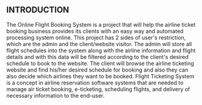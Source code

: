 ## INTRODUCTION 

 The Online Flight Booking System is a project that will help the airline ticket booking business provides its clients with an easy way and automated processing system online. This project has 2 sides of user's restriction, which are the admin and the client/website visitor. The admin will store all flight schedules into the system along with the airline information and flight details and with this data will be filtered according to the client's desired schedule to book to the website. The client will browse the airline ticketing website and find his/her desired schedule for booking and also they can also decide which airlines they want to be booked. Flight Ticketing System is a concept in airline reservation software systems that are needed to manage air ticket booking, e-ticketing, scheduling flights, and delivery of necessary information to the end-user. 
  
